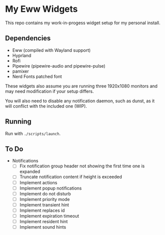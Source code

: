 # My Eww Widgets

This repo contains my work-in-progess widget setup for my personal install.

## Dependencies

- Eww (compiled with Wayland support)
- Hyprland
- Rofi
- Pipewire (pipewire-audio and pipewire-pulse)
- pamixer
- Nerd Fonts patched font

These widgets also assume you are running three 1920x1080 monitors and may need
modification if your setup differs.

You will also need to disable any notification daemon, such as dunst, as it will
conflict with the included one (WIP).

## Running

Run with `./scripts/launch`.

## To Do

- Notifications
  - [ ] Fix notification group header not showing the first time one is expanded
  - [ ] Truncate notification content if height is exceeded
  - [ ] Implement actions
  - [ ] Implement popup notifications
  - [ ] Implement do not disturb
  - [ ] Implement priority mode
  - [ ] Implement transient hint
  - [ ] Implement replaces id
  - [ ] Implement expiration timeout
  - [ ] Implement resident hint
  - [ ] Implement sound hints
